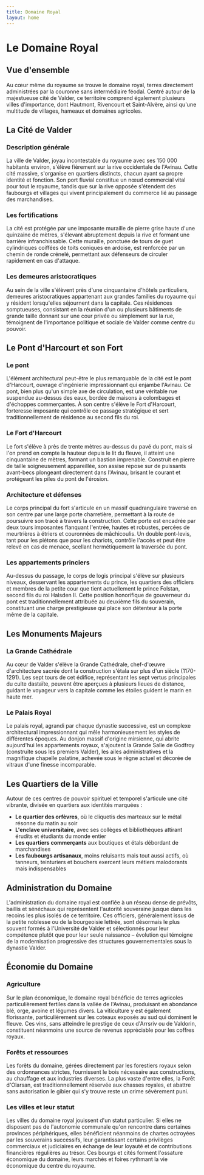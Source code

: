 ```yaml
---
title: Domaine Royal
layout: home
---
```

# Le Domaine Royal

## Vue d'ensemble

Au cœur même du royaume se trouve le domaine royal, terres directement administrées par la couronne sans intermédiaire féodal. Centré autour de la majestueuse cité de Valder, ce territoire comprend également plusieurs villes d'importance, dont Hautmont, Rivencourt et Saint-Alvère, ainsi qu'une multitude de villages, hameaux et domaines agricoles.

## La Cité de Valder

### Description générale

La ville de Valder, joyau incontestable du royaume avec ses 150 000 habitants environ, s'élève fièrement sur la rive occidentale de l'Avinau. Cette cité massive, s'organise en quartiers distincts, chacun ayant sa propre identité et fonction. Son port fluvial constitue un nœud commercial vital pour tout le royaume, tandis que sur la rive opposée s'étendent des faubourgs et villages qui vivent principalement du commerce lié au passage des marchandises.

### Les fortifications

La cité est protégée par une imposante muraille de pierre grise haute d'une quinzaine de mètres, s'élevant abruptement depuis la rive et formant une barrière infranchissable. Cette muraille, ponctuée de tours de guet cylindriques coiffées de toits coniques en ardoise, est renforcée par un chemin de ronde crénelé, permettant aux défenseurs de circuler rapidement en cas d'attaque.

### Les demeures aristocratiques

Au sein de la ville s'élèvent près d'une cinquantaine d'hôtels particuliers, demeures aristocratiques appartenant aux grandes familles du royaume qui y résident lorsqu'elles séjournent dans la capitale. Ces résidences somptueuses, consistant en la réunion d'un ou plusieurs bâtiments de grande taille donnant sur une cour privée ou simplement sur la rue, témoignent de l'importance politique et sociale de Valder comme centre du pouvoir.

## Le Pont d'Harcourt et son Fort

### Le pont

L'élément architectural peut-être le plus remarquable de la cité est le pont d'Harcourt, ouvrage d'ingénierie impressionnant qui enjambe l'Avinau. Ce pont, bien plus qu'un simple axe de circulation, est une véritable rue suspendue au-dessus des eaux, bordée de maisons à colombages et d'échoppes commerçantes. À son centre s'élève le Fort d'Harcourt, forteresse imposante qui contrôle ce passage stratégique et sert traditionnellement de résidence au second fils du roi.

### Le Fort d'Harcourt

Le fort s'élève à près de trente mètres au-dessus du pavé du pont, mais si l'on prend en compte la hauteur depuis le lit du fleuve, il atteint une cinquantaine de mètres, formant un bastion imprenable. Construit en pierre de taille soigneusement appareillée, son assise repose sur de puissants avant-becs plongeant directement dans l'Avinau, brisant le courant et protégeant les piles du pont de l'érosion.

### Architecture et défenses

Le corps principal du fort s'articule en un massif quadrangulaire traversé en son centre par une large porte charretière, permettant à la route de poursuivre son tracé à travers la construction. Cette porte est encadrée par deux tours imposantes flanquant l'entrée, hautes et robustes, percées de meurtrières à étriers et couronnées de mâchicoulis. Un double pont-levis, tant pour les piétons que pour les chariots, contrôle l'accès et peut être relevé en cas de menace, scellant hermétiquement la traversée du pont.

### Les appartements princiers

Au-dessus du passage, le corps de logis principal s'élève sur plusieurs niveaux, desservant les appartements du prince, les quartiers des officiers et membres de la petite cour que tient actuellement le prince Folstan, second fils du roi Halsden II. Cette position honorifique de gouverneur du pont est traditionnellement attribuée au deuxième fils du souverain, constituant une charge prestigieuse qui place son détenteur à la porte même de la capitale.

## Les Monuments Majeurs

### La Grande Cathédrale

Au cœur de Valder s'élève la Grande Cathédrale, chef-d'œuvre d'architecture sacrée dont la construction s'étala sur plus d'un siècle (1170-1291). Les sept tours de cet édifice, représentant les sept vertus principales du culte dastaïte, peuvent être aperçues à plusieurs lieues de distance, guidant le voyageur vers la capitale comme les étoiles guident le marin en haute mer.

### Le Palais Royal

Le palais royal, agrandi par chaque dynastie successive, est un complexe architectural impressionnant qui mêle harmonieusement les styles de différentes époques. Au donjon massif d'origine mirsienne, qui abrite aujourd'hui les appartements royaux, s'ajoutent la Grande Salle de Godfroy (construite sous les premiers Valder), les ailes administratives et la magnifique chapelle palatine, achevée sous le règne actuel et décorée de vitraux d'une finesse incomparable.

## Les Quartiers de la Ville

Autour de ces centres de pouvoir spirituel et temporel s'articule une cité vibrante, divisée en quartiers aux identités marquées :

- **Le quartier des orfèvres**, où le cliquetis des marteaux sur le métal résonne du matin au soir
- **L'enclave universitaire**, avec ses collèges et bibliothèques attirant érudits et étudiants du monde entier
- **Les quartiers commerçants** aux boutiques et étals débordant de marchandises
- **Les faubourgs artisanaux**, moins reluisants mais tout aussi actifs, où tanneurs, teinturiers et bouchers exercent leurs métiers malodorants mais indispensables

## Administration du Domaine

L'administration du domaine royal est confiée à un réseau dense de prévôts, baillis et sénéchaux qui représentent l'autorité souveraine jusque dans les recoins les plus isolés de ce territoire. Ces officiers, généralement issus de la petite noblesse ou de la bourgeoisie lettrée, sont désormais le plus souvent formés à l'Université de Valder et sélectionnés pour leur compétence plutôt que pour leur seule naissance – évolution qui témoigne de la modernisation progressive des structures gouvernementales sous la dynastie Valder.

## Économie du Domaine

### Agriculture

Sur le plan économique, le domaine royal bénéficie de terres agricoles particulièrement fertiles dans la vallée de l'Avinau, produisant en abondance blé, orge, avoine et légumes divers. La viticulture y est également florissante, particulièrement sur les coteaux exposés au sud qui dominent le fleuve. Ces vins, sans atteindre le prestige de ceux d'Arrsriv ou de Valdorin, constituent néanmoins une source de revenus appréciable pour les coffres royaux.

### Forêts et ressources

Les forêts du domaine, gérées directement par les forestiers royaux selon des ordonnances strictes, fournissent le bois nécessaire aux constructions, au chauffage et aux industries diverses. La plus vaste d'entre elles, la Forêt d'Olarsan, est traditionnellement réservée aux chasses royales, et abattre sans autorisation le gibier qui s'y trouve reste un crime sévèrement puni.

### Les villes et leur statut

Les villes du domaine royal jouissent d'un statut particulier. Si elles ne disposent pas de l'autonomie communale qu'on rencontre dans certaines provinces périphériques, elles bénéficient néanmoins de chartes octroyées par les souverains successifs, leur garantissant certains privilèges commerciaux et judiciaires en échange de leur loyauté et de contributions financières régulières au trésor. Ces bourgs et cités forment l'ossature économique du domaine, leurs marchés et foires rythmant la vie économique du centre du royaume.
